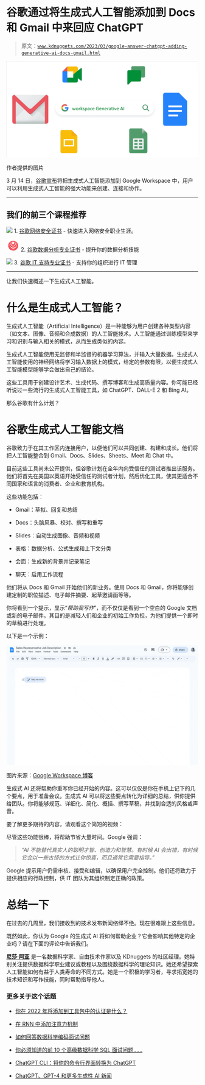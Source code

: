 # 谷歌通过将生成式人工智能添加到 Docs 和 Gmail 中来回应 ChatGPT

> 原文：[`www.kdnuggets.com/2023/03/google-answer-chatgpt-adding-generative-ai-docs-gmail.html`](https://www.kdnuggets.com/2023/03/google-answer-chatgpt-adding-generative-ai-docs-gmail.html)

![谷歌通过将生成式人工智能添加到 Docs 和 Gmail 中来回应 ChatGPT](img/55603e9bf4537c1fd1c8965b2455776e.png)

作者提供的图片

3 月 14 日，[谷歌宣布](https://workspace.google.com/blog/product-announcements/generative-ai)将把生成式人工智能添加到 Google Workspace 中，用户可以利用生成式人工智能的强大功能来创建、连接和协作。

* * *

## 我们的前三个课程推荐

![](img/0244c01ba9267c002ef39d4907e0b8fb.png) 1\. [谷歌网络安全证书](https://www.kdnuggets.com/google-cybersecurity) - 快速进入网络安全职业生涯。

![](img/e225c49c3c91745821c8c0368bf04711.png) 2\. [谷歌数据分析专业证书](https://www.kdnuggets.com/google-data-analytics) - 提升你的数据分析技能

![](img/0244c01ba9267c002ef39d4907e0b8fb.png) 3\. [谷歌 IT 支持专业证书](https://www.kdnuggets.com/google-itsupport) - 支持你的组织进行 IT 管理

* * *

让我们快速概述一下生成式人工智能。

# 什么是生成式人工智能？

生成式人工智能（Artificial Intelligence）是一种能够为用户创建各种类型内容（如文本、图像、音频和合成数据）的人工智能技术。人工智能通过训练模型来学习和识别与输入相关的模式，从而生成类似的内容。

生成式人工智能使用无监督和半监督的机器学习算法，并输入大量数据。生成式人工智能使用的神经网络将学习输入数据上的模式，给定的参数有限，以便生成式人工智能模型能够学会做出自己的结论。

这些工具用于创建设计艺术、生成代码、撰写博客和生成高质量内容。你可能已经听说过一些流行的生成式人工智能工具，如 ChatGPT、DALL-E 2 和 Bing AI。

那么谷歌有什么计划？

# 谷歌生成式人工智能文档

谷歌致力于在其工作区内连接用户，以便他们可以共同创建、构建和成长。他们将把人工智能整合到 Gmail、Docs、Slides、Sheets、Meet 和 Chat 中。

目前这些工具尚未公开提供，但谷歌计划在全年内向受信任的测试者推出该服务。他们将首先在美国以英语开始受信任的测试者计划，然后优化工具，使其更适合不同国家和语言的消费者、企业和教育机构。

这些功能包括：

+   Gmail：草拟、回复和总结

+   Docs：头脑风暴、校对、撰写和重写

+   Slides：自动生成图像、音频和视频

+   表格：数据分析、公式生成和上下文分类

+   会面：生成新的背景并记录笔记

+   聊天：启用工作流程

他们将从 Docs 和 Gmail 开始他们的新业务。使用 Docs 和 Gmail，你将能够创建定制的职位描述、电子邮件摘要、起草邀请函等等。

你将看到一个提示，显示“*帮助我写作*”，而不仅仅是看到一个空白的 Google 文档或新的电子邮件。其目的是减轻人们和企业的初始工作负担，为他们提供一个即时的草稿进行处理。

以下是一个示例：

![Google 通过将生成式 AI 添加到 Docs 和 Gmail 来回应 ChatGPT](img/7ab04523a0d5f254aeb27ad99f3ba920.png)

图片来源：[Google Workspace 博客](https://workspace.google.com/blog/product-announcements/generative-ai)

生成式 AI 还将帮助你重写你已经开始的内容。这可以仅仅是你在手机上记下的几个要点，用于准备会议。生成式 AI 可以将这些要点转化为详细的总结，供你提供给团队。你将能够规范、详细化、简化、概括、撰写草稿，并找到合适的风格或声音。

要了解更多期待的内容，请观看这个简短的视频：

尽管这些功能很棒，将帮助节省大量时间。Google 强调：

> *“AI 不能替代真实人的聪明才智、创造力和智慧。有时候 AI 会出错，有时候它会以一些古怪的方式让你惊喜，而且通常它需要指导。”*

Google 提示用户仍需审核、接受和编辑，以确保用户完全控制。他们还将致力于提供相应的行政控制，供 IT 团队为其组织制定正确的政策。

# 总结一下

在过去的几周里，我们接收到的技术发布新闻络绎不绝。现在很难跟上这些信息。

既然如此，你认为 Google 的生成式 AI 将如何帮助企业？它会影响其他特定的企业吗？请在下面的评论中告诉我们。

**[尼莎·阿亚](https://www.linkedin.com/in/nisha-arya-ahmed/)** 是一名数据科学家、自由技术作家以及 KDnuggets 的社区经理。她特别关注提供数据科学职业建议或教程以及围绕数据科学的理论知识。她还希望探索人工智能如何有益于人类寿命的不同方式。她是一个积极的学习者，寻求拓宽她的技术知识和写作技能，同时帮助指导他人。

### 更多关于这个话题

+   [你在 2022 年将添加到工具包中的认证是什么？](https://www.kdnuggets.com/2022/03/sas-certification-adding-toolkit-2022.html)

+   [在 RNN 中添加注意力机制](https://www.kdnuggets.com/2022/03/packt-adding-attention-mechanism-rnns.html)

+   [如何回答数据科学编码面试问题](https://www.kdnuggets.com/2022/01/answer-data-science-coding-interview-questions.html)

+   [你必须知道的前 10 个高级数据科学 SQL 面试问题……](https://www.kdnuggets.com/2023/01/top-10-advanced-data-science-sql-interview-questions-must-know-answer.html)

+   [ChatGPT CLI：将你的命令行界面转换为 ChatGPT](https://www.kdnuggets.com/2023/07/chatgpt-cli-transform-commandline-interface-chatgpt.html)

+   [ChatGPT、GPT-4 和更多生成性 AI 新闻](https://www.kdnuggets.com/2023/02/chatgpt-gpt4-generative-ai-news.html)
